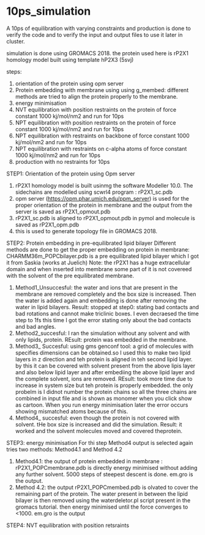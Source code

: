 # 10ps_simulation
A 10ps of equilibration with varying constraints and production is done to verify the code and to verify the input and output files to use it later in cluster.

simulation is done using GROMACS 2018. the protein used here is rP2X1 homology model built using template hP2X3 (5svj)

steps:
1) orientation of the protein using opm server
2) Protein embedding with membrane using  using g_membed: different methods are tried to align the protein properly to the membrane.
4) energy minimisation
5) NVT equilibration with position restraints on the protein of force constant 1000 kj/mol/nm2 and run for 10ps
6) NPT equilibration with position restraints on the protein of force constant 1000 kj/mol/nm2 and run for 10ps
7) NPT equilibration with restraints on backbone of force constant 1000 kj/mol/nm2 and run for 10ps
8) NPT equilibration with restraints on c-alpha atoms of force constant 1000 kj/mol/nm2 and run for 10ps
9) production with no restraints for 10ps

STEP1: Orientation of the protein using Opm server
1) rP2X1 homology model is built usinmg the software Modeller 10.0. The sidechains are modelled using scwrl4 program : rP2X1_sc.pdb
2) opm server (https://opm.phar.umich.edu/ppm_server) is used for the proper orientation of the protein in membrane and the output from the server is saved as rP2X1_opmout.pdb
3) rP2X1_sc.pdb is aligned to rP2X1_opmout.pdb in pymol and molecule is saved as rP2X1_opm.pdb
4) this is used to generate topology file in GROMACS 2018.
 
STEP2: Protein embedding in pre-equilibrated lipid bilayer
Different methods are done to get the proper embedding on protein in membrane: CHARMM36m_POPCbilayer.pdb is a pre equilibrated lipid bilayer which I got it from Saskia (works at Juelich)
Note: the rP2X1 has a huge extracellular domain and when inserted into membrane some part of it is not covereed with the solvent of the pre equilibrated membrane.
1) Method1_Unsuccesful: the water and ions that are present in the membrane are removed completely and the box size is increased. Then the water is added again and embedding is done after removing the water in lipid bilayers. Result: stopped at step0: stating bad contacts and bad rotations and cannot make triclinic boxes. I even decraesed the time step to 1fs this time I got the error stating only about the bad contacts and bad angles.
2) Method2_succesful: I ran the simulation without any solvent and with only lipids, protein. REsult: protein was embedded in the membrane.
3) Method3_ Succesful: using gms genconf tool: a grid of molecules with specifies dimensions can be obtained.so I used this to make two lipid layers in z direction and teh protein is aligned in teh second lipid layer. by this it can be covered with solvent present from the above lipis layer and also below lipid layer and after embediing the above lipid layer and the complete solvent, ions are removed. REsult: took more time due to increase in system size but teh protein is properly embedded. the only probelm is I didnot number the protein chains so all the three chains are combined in input file and is shown as monomer when you click show as cartoon. When you run energy minimisation later the error occurs showing mismatched atoms because of this.
4) Method4_ succesful: even though the protein is not covered with solvent. tHe box size is increased and did the simulation. Result: it worked and the solvent molecules moved and covered theprotein.

STEP3: energy minimisation
For thi step Method4 output is selected again tries two methods: Method4.1 and Method 4.2
1) Method4.1: the output of protein embedded in membrane : rP2X1_POPCmembrane.pdb is directly energy minimised without adding any further solvent. 5000 steps of steepest descent is done. em.gro is the output.
2) Method 4.2: the output rP2X1_POPCmembed.pdb is olvated to cover the remaining part of the protein. The water present in between the lipid bilayer is then removed using the waterdeletor.pl script present in the gromacs tutorial. then energy minimised until the force converges to  <1000. em.gro is the output

STEP4: NVT equilibration with position retsraints

